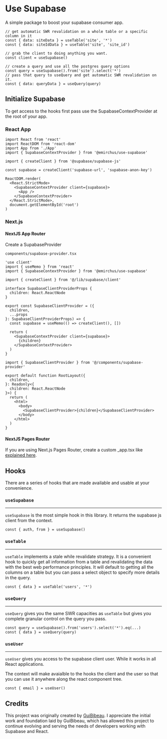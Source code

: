 # Use Supabase

A simple package to boost your supabase consumer app.

```tsx
// get automatic SWR revalidation on a whole table or a specific column in it
const { data: siteData } = useTable('site', '*')
const { data: siteIdData } = useTable('site', 'site_id')

// grab the client to doing anything you want.
const client = useSupabase()

// create a query and use all the postgres query options
const query = useSupabase().from('site').select('*')
// pass that query to useQuery and get automatic SWR revalidation on it.
const { data: queryData } = useQuery(query)
```

## Initialize Supabase

To get access to the hooks first pass use the SupabaseContextProvider at the root of your app.

### React App

```tsx
import React from 'react'
import ReactDOM from 'react-dom'
import App from './App'
import { SupabaseContextProvider } from '@emirchus/use-supabase'

import { createClient } from '@supabase/supabase-js'

const supabase = createClient('supabase-url', 'supabase-anon-key')

ReactDOM.render(
  <React.StrictMode>
    <SupabaseContextProvider client={supabase}>
      <App />
    </SupabaseContextProvider>
  </React.StrictMode>,
  document.getElementById('root')
)
```

### Next.js

#### NextJS App Router

Create a SupabaseProvider

`components/supabase-provider.tsx`

```tsx
'use client'
import { useMemo } from 'react'
import { SupabaseContextProvider } from '@emirchus/use-supabase'

import { createClient } from '@/lib/supabase/client'

interface SupabaseClientProviderProps {
  children: React.ReactNode
}

export const SupabaseClientProvider = ({
  children,
  ...props
}: SupabaseClientProviderProps) => {
  const supabase = useMemo(() => createClient(), [])

  return (
    <SupabaseContextProvider client={supabase}>
      {children}
    </SupabaseContextProvider>
  )
}
```

```tsx
import { SupabaseClientProvider } from '@/components/supabase-provider'

export default function RootLayout({
  children,
}: Readonly<{
  children: React.ReactNode
}>) {
  return (
    <html>
      <body>
        <SupabaseClientProvider>{children}</SupabaseClientProvider>
      </body>
    </html>
  )
}
```

#### NextJS Pages Router

If you are using Next.js Pages Router, create a custom \_app.tsx like [explained here](https://nextjs.org/docs/advanced-features/custom-app).

## Hooks

There are a series of hooks that are made available and usable at your convenience.

### `useSupabase`

---

`useSupabase` is the most simple hook in this library. It returns the supabase js client from the context.

```tsx
const { auth, from } = useSupabase()
```

### `useTable`

---

`useTable` implements a stale while revalidate strategy. It is a convenient hook to quickly get all information from a table and revalidating the data with the best web performance principles. It will default to getting all the columns on a table but you can pass a select object to specify more details in the query.

```tsx
const { data } = useTable('users', '*')
```

### `useQuery`

---

`useQuery` gives you the same SWR capacities as `useTable` but gives you complete granular control on the query you pass.

```tsx
const query = useSupabase().from('users').select('*').eq(...)
const { data } = useQuery(query)
```

### `useUser`
---
`useUser` gives you access to the supabase client user. While it works in all React applications.

The context will make avaialble to the hooks the client and the user so that you can use it anywhere along the react component tree.

```tsx
const { email } = useUser()
```

## Credits
This project was originally created by [GuiBibeau](https://github.com/GuiBibeau). I appreciate the initial work and foundation laid by GuiBibeau, which has allowed this project to continue evolving and serving the needs of developers working with Supabase and React.
